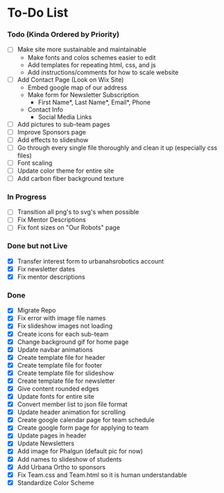 # To-Do List

### Todo (Kinda Ordered by Priority)
- [ ] Make site more sustainable and maintainable
    - Make fonts and colos schemes easier to edit
    - Add templates for repeating html, css, and js
    - Add instructions/comments for how to scale website
- [ ] Add Contact Page (Look on Wix Site)
    - Embed google map of our address
    - Make form for Newsletter Subscription
        - First Name*, Last Name*, Email*, Phone
    - Contact Info
        - Social Media Links
- [ ] Add pictures to sub-team pages
- [ ] Improve Sponsors page
- [ ] Add effects to slideshow 
- [ ] Go through every single file thoroughly and clean it up (especially css files)
- [ ] Font scaling
- [ ] Update color theme for entire site
- [ ] Add carbon fiber background texture

### In Progress
- [ ] Transition all png's to svg's when possible
- [ ] Fix Mentor Descriptions
- [ ] Fix font sizes on "Our Robots" page

### Done but not Live
- [x] Transfer interest form to urbanahsrobotics account
- [x] Fix newsletter dates
- [x] Fix mentor descriptions

### Done
- [x] Migrate Repo
- [x] Fix error with image file names
- [x] Fix slideshow images not loading
- [x] Create icons for each sub-team
- [x] Change background gif for home page
- [x] Update navbar animations
- [x] Create template file for header
- [x] Create template file for footer
- [x] Create template file for slideshow
- [x] Create template file for newsletter
- [x] Give content rounded edges
- [x] Update fonts for entire site
- [x] Convert member list to json file format
- [x] Update header animation for scrolling
- [x] Create google calendar page for team schedule
- [x] Create google form page for applying to team
- [x] Update pages in header
- [x] Update Newsletters
- [x] Add image for Phalgun (default pic for now)
- [x] Add names to slideshow of students
- [x] Add Urbana Ortho to sponsors
- [x] Fix Team.css and Team.html so it is human understandable
- [x] Standardize Color Scheme
